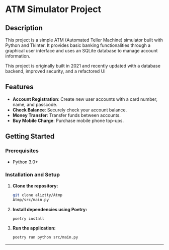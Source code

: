 # ATM Simulator Project

## Description
This project is a simple ATM (Automated Teller Machine) simulator built with Python and Tkinter. It provides basic banking functionalities through a graphical user interface and uses an SQLite database to manage account information.

This project is originally built in 2021 and recently updated with a database backend, improved security, and a refactored UI

## Features
- **Account Registration**: Create new user accounts with a card number, name, and passcode.
- **Check Balance**: Securely check your account balance.
- **Money Transfer**: Transfer funds between accounts.
- **Buy Mobile Charge**: Purchase mobile phone top-ups.

## Getting Started

### Prerequisites
- Python 3.0+

### Installation and Setup
1.  **Clone the repository:**
    ```bash
    git clone aliztty/Atmp
    Atmp/src/main.py
    ```

2.  **Install dependencies using Poetry:**
    ```bash
    poetry install
    ```

3.  **Run the application:**
    ```bash
    poetry run python src/main.py
    ```
---

